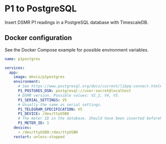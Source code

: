 # P1 to PostgreSQL

Insert DSMR P1 readings in a PostgreSQL database with TimescaleDB.


## Docker configuration

See the Docker Compose example for possible environment variables.

```yaml
name: p1postgres

services:
  app:
    image: mhvis/p1postgres
    environment:
      # See https://www.postgresql.org/docs/current/libpq-connect.html#LIBPQ-CONNSTRING
      P1_POSTGRES_DSN: postgresql://user:secret@localhost
      # DSMR version. Possible values: V2_2, V4, V5.
      P1_SERIAL_SETTINGS: V5
      # Usually the same as serial settings.
      P1_TELEGRAM_SPECIFICATION: V5
      P1_DEVICE: /dev/ttyUSB0
      # The meter ID in the database. Should have been inserted beforehand.
      P1_METER_ID: 1
    devices:
      - /dev/ttyUSB0:/dev/ttyUSB0
    restart: unless-stopped
```